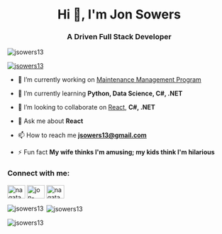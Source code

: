 <h1 align="center">Hi 👋, I'm Jon Sowers</h1>
<h3 align="center">A Driven Full Stack Developer</h3>

<p align="left"> <img src="https://komarev.com/ghpvc/?username=jsowers13&label=Profile%20views&color=0e75b6&style=flat" alt="jsowers13" /> </p>

<p align="left"> <a href="https://github.com/ryo-ma/github-profile-trophy"><img src="https://github-profile-trophy.vercel.app/?username=jsowers13" alt="jsowers13" /></a> </p>

- 🔭 I’m currently working on [Maintenance Management Program](https://github.com/jsowers13/Maintenance-Manager)

- 🌱 I’m currently learning **Python, Data Science, C#, .NET**

- 👯 I’m looking to collaborate on [React](https://github.com/facebook/react), **C#, .NET**

- 💬 Ask me about **React**

- 📫 How to reach me **jsowers13@gmail.com**

- ⚡ Fun fact **My wife thinks I'm amusing; my kids think I'm hilarious**

<h3 align="left">Connect with me:</h3>
<p align="left">
<a href="https://twitter.com/nagatamen113" target="blank"><img align="center" src="https://raw.githubusercontent.com/rahuldkjain/github-profile-readme-generator/master/src/images/icons/Social/twitter.svg" alt="nagatamen113" height="30" width="40" /></a>
<a href="https://linkedin.com/in/jon-sowers" target="blank"><img align="center" src="https://raw.githubusercontent.com/rahuldkjain/github-profile-readme-generator/master/src/images/icons/Social/linked-in-alt.svg" alt="jon-sowers" height="30" width="40" /></a>
<a href="https://instagram.com/nagatamen_13" target="blank"><img align="center" src="https://raw.githubusercontent.com/rahuldkjain/github-profile-readme-generator/master/src/images/icons/Social/instagram.svg" alt="nagatamen_13" height="30" width="40" /></a>
</p>

<p><img align="left" src="https://github-readme-stats.vercel.app/api/top-langs?username=jsowers13&show_icons=true&locale=en&layout=compact" alt="jsowers13" /></p>

<p>&nbsp;<img align="center" src="https://github-readme-stats.vercel.app/api?username=jsowers13&show_icons=true&locale=en" alt="jsowers13" /></p>

<p><img align="center" src="https://github-readme-streak-stats.herokuapp.com/?user=jsowers13&" alt="jsowers13" /></p>


